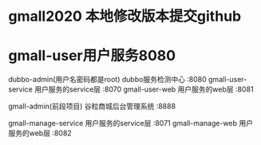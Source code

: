 # gmall2020   本地修改版本提交github

# gmall-user用户服务8080
dubbo-admin(用户名密码都是root)            dubbo服务检测中心    :8080
gmall-user-service                       用户服务的service层  :8070
gmall-user-web                           用户服务的web层      :8081

gmall-admin(前段项目)                     谷粒商城后台管理系统  :8888

gmall-manage-service                     用户服务的service层  :8071
gmall-manage-web                           用户服务的web层    :8082